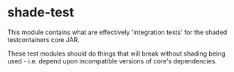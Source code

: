 # shade-test

This module contains what are effectively 'integration tests' for the shaded testcontainers core JAR.

These test modules should do things that will break without shading being used - i.e. depend upon incompatible versions
 of core's dependencies.